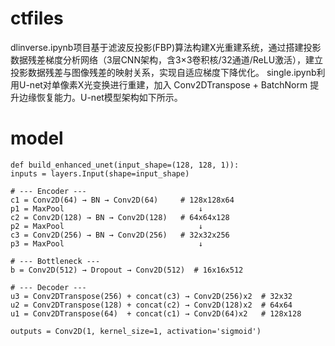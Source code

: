 # ctfiles
dlinverse.ipynb项目基于滤波反投影(FBP)算法构建X光重建系统，通过搭建投影数据残差梯度分析网络（3层CNN架构，含3×3卷积核/32通道/ReLU激活），建立投影数据残差与图像残差的映射关系，实现自适应梯度下降优化。
single.ipynb利用U-net对单像素X光变换进行重建，加入 Conv2DTranspose + BatchNorm 提升边缘恢复能力。U-net模型架构如下所示。
# model
    def build_enhanced_unet(input_shape=(128, 128, 1)):
    inputs = layers.Input(shape=input_shape)

    # --- Encoder ---
    c1 = Conv2D(64) → BN → Conv2D(64)     # 128x128x64
    p1 = MaxPool                              ↓
    c2 = Conv2D(128) → BN → Conv2D(128)   # 64x64x128
    p2 = MaxPool                              ↓
    c3 = Conv2D(256) → BN → Conv2D(256)   # 32x32x256
    p3 = MaxPool                              ↓

    # --- Bottleneck ---
    b = Conv2D(512) → Dropout → Conv2D(512)  # 16x16x512

    # --- Decoder ---
    u3 = Conv2DTranspose(256) + concat(c3) → Conv2D(256)x2  # 32x32
    u2 = Conv2DTranspose(128) + concat(c2) → Conv2D(128)x2  # 64x64
    u1 = Conv2DTranspose(64)  + concat(c1) → Conv2D(64)x2   # 128x128

    outputs = Conv2D(1, kernel_size=1, activation='sigmoid')
